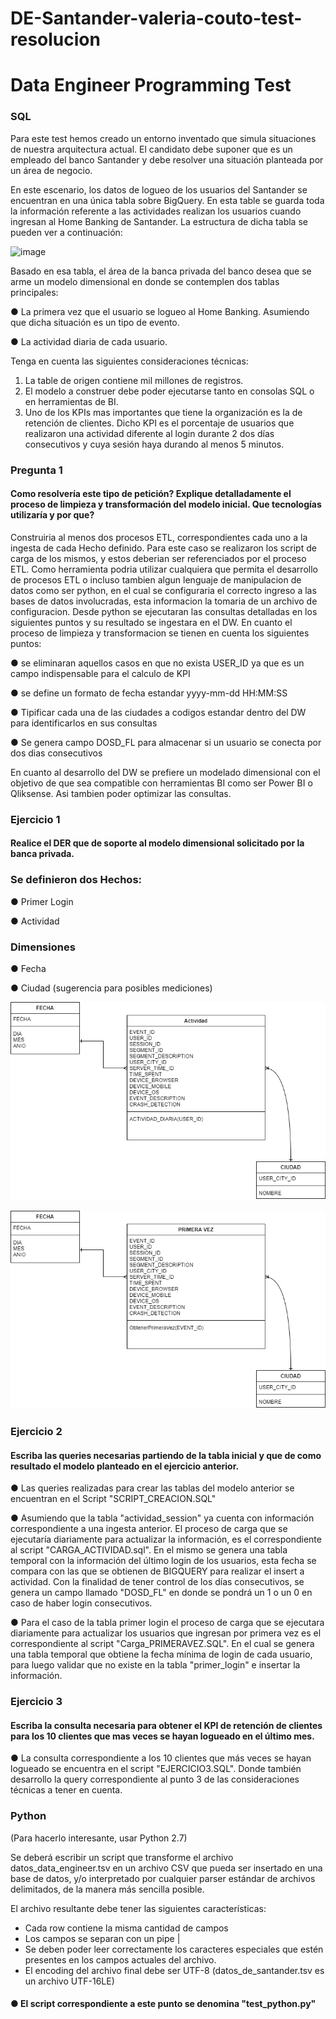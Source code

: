 # DE-Santander-valeria-couto-test-resolucion

# Data Engineer Programming Test

### SQL

Para este test hemos creado un entorno inventado que simula situaciones de nuestra arquitectura actual. El candidato debe suponer que es un empleado del banco Santander y debe resolver una situación planteada por un área de negocio.

En este escenario, los datos de logueo de los usuarios del Santander se encuentran en una única tabla sobre BigQuery. En esta table se guarda toda la información referente a las actividades realizan los usuarios cuando ingresan al Home Banking de Santander. La estructura de dicha tabla se pueden ver a continuación:

![image](https://user-images.githubusercontent.com/62435760/127665003-e3aad47b-616d-44aa-af21-c25249e11123.png)

Basado en esa tabla, el área de la banca privada del banco desea que se arme un modelo dimensional en donde se contemplen dos tablas principales:

●	La primera vez que el usuario se logueo al Home Banking. Asumiendo que dicha situación es un tipo de evento.

●	La actividad diaria de cada usuario.

Tenga en cuenta las siguientes consideraciones técnicas:

1.	La table de origen contiene mil millones de registros.
2.	El modelo a construer debe poder ejecutarse tanto en consolas SQL o en herramientas de BI.
3.	Uno de los KPIs mas importantes que tiene la organización es la de retención de clientes. Dicho KPI es el porcentaje de usuarios que realizaron una actividad diferente al login durante 2 dos días consecutivos y cuya sesión haya durando al menos 5 minutos.

### Pregunta 1
#### Como resolvería este tipo de petición? Explique detalladamente el proceso de limpieza y transformación del modelo inicial. Que tecnologías utilizaría y por que?

Construiria al menos dos procesos ETL, correspondientes cada uno a la ingesta de cada Hecho definido. Para este caso se realizaron los script de carga de los mismos, y estos deberian ser referenciados por el proceso ETL. Como herramienta podria utilizar cualquiera que permita el desarrollo de procesos ETL o incluso tambien algun lenguaje de manipulacion de datos como ser python, en el cual se configuraria el correcto ingreso a las bases de datos involucradas, esta informacion la tomaria de un archivo de configuracion. Desde python se ejecutaran las consultas detalladas en los siguientes puntos y su resultado se ingestara en el DW.
En cuanto el proceso de limpieza y transformacion se tienen en cuenta los siguientes puntos:

● se eliminaran aquellos casos en que no exista USER_ID ya que es un campo indispensable para el calculo de KPI

● se define un formato de fecha estandar yyyy-mm-dd HH:MM:SS

● Tipificar cada una de las ciudades a codigos estandar dentro del DW para identificarlos en sus consultas

● Se genera campo DOSD_FL para almacenar si un usuario se conecta por dos dias consecutivos

En cuanto al desarrollo del DW se prefiere un modelado dimensional con el objetivo de que sea compatible con herramientas BI como ser Power BI o Qliksense. Asi tambien poder optimizar las consultas.

### Ejercicio 1
#### Realice el DER que de soporte al modelo dimensional solicitado por la banca privada.

### Se definieron dos Hechos:
● Primer Login

● Actividad

### Dimensiones
● Fecha

● Ciudad (sugerencia para posibles mediciones)

![image](https://github.com/ValeAC/DE-Santander-valeria-couto-test-resolucion/blob/main/Modelo_dimensional-ACTIVIDAD.png)

![image](https://github.com/ValeAC/DE-Santander-valeria-couto-test-resolucion/blob/main/Modelo_dimensional-PRIMER%20LOGIN.png)

### Ejercicio 2 
#### Escriba las queries necesarias partiendo de la tabla inicial y que de como resultado el modelo planteado en el ejercicio anterior.

● Las queries realizadas para crear las tablas del modelo anterior se encuentran en el Script "SCRIPT_CREACION.SQL"

● Asumiendo que la tabla "actividad_session" ya cuenta con información correspondiente a una ingesta anterior. El proceso de carga que se ejecutaría diariamente para actualizar la información, es el correspondiente al script "CARGA_ACTIVIDAD.sql". En el mismo se genera una tabla temporal con la información del último login de los usuarios, esta fecha se compara con las que se obtienen de BIGQUERY para realizar el insert a actividad. Con la finalidad de tener control de los días consecutivos, se genera un campo llamado "DOSD_FL" en donde se pondrá un 1 o un 0 en caso de haber login consecutivos.

● Para el caso de la tabla primer login el proceso de carga que se ejecutara diariamente para actualizar los usuarios que ingresan por primera vez es el correspondiente al script "Carga_PRIMERAVEZ.SQL". En el cual se genera una tabla temporal que obtiene la fecha mínima de login de cada usuario, para luego validar que no existe en la tabla "primer_login" e insertar la información.


### Ejercicio 3
#### Escriba la consulta necesaria para obtener el KPI de retención de clientes para los 10 clientes que mas veces se hayan logueado en el último mes.

● La consulta correspondiente a los 10 clientes que más veces se hayan logueado se encuentra en el script "EJERCICIO3.SQL". Donde también desarrollo la query correspondiente al punto 3 de las consideraciones técnicas a tener en cuenta.

### Python 
(Para hacerlo interesante, usar Python 2.7)

Se deberá escribir un script que transforme el archivo datos_data_engineer.tsv en un archivo CSV que pueda ser insertado en una base de datos, y/o interpretado por cualquier parser estándar de archivos delimitados, de la manera más sencilla posible.

El archivo resultante debe tener las siguientes características:
* Cada row contiene la misma cantidad de campos
* Los campos se separan con un pipe |
* Se deben poder leer correctamente los caracteres especiales que estén presentes en los campos actuales del archivo. 
* El encoding del archivo final debe ser UTF-8 (datos_de_santander.tsv es un archivo UTF-16LE)

#### ● El script correspondiente a este punto se denomina "test_python.py"
